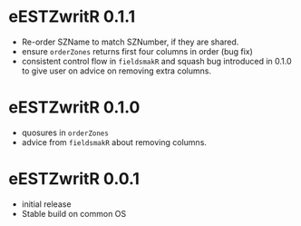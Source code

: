 # eESTZwritR 0.1.1

+ Re-order SZName to match SZNumber, if they are shared. 
+ ensure `orderZones` returns first four columns in order (bug fix)
+ consistent control flow in `fieldsmakR` and squash bug introduced in 0.1.0 to give user on advice on removing extra columns. 

# eESTZwritR 0.1.0

+ quosures in `orderZones`
+ advice from `fieldsmakR` about removing columns. 

# eESTZwritR 0.0.1

+ initial release
+ Stable build on common OS  
